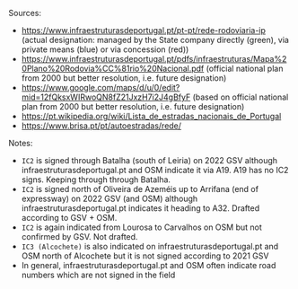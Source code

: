 ﻿Sources:
- https://www.infraestruturasdeportugal.pt/pt-pt/rede-rodoviaria-ip (actual designation: managed by the State company directly (green), via private means (blue) or via concession (red))
- https://www.infraestruturasdeportugal.pt/pdfs/infraestruturas/Mapa%20Plano%20Rodovia%CC%81rio%20Nacional.pdf (official national plan from 2000 but better resolution, i.e. future designation)
- https://www.google.com/maps/d/u/0/edit?mid=12fQksxWIRwoQN8fZ21JxzH7i2J4gBfyF (based on official national plan from 2000 but better resolution, i.e. future designation)
- https://pt.wikipedia.org/wiki/Lista_de_estradas_nacionais_de_Portugal
- https://www.brisa.pt/pt/autoestradas/rede/

Notes:
- `IC2` is signed through Batalha (south of Leiria) on 2022 GSV although infraestruturasdeportugal.pt and OSM indicate it via A19. A19 has no IC2 signs. Keeping through through Batalha.
- `IC2` is signed north of Oliveira de Azeméis up to Arrifana (end of expressway) on 2022 GSV (and OSM) although infraestruturasdeportugal.pt indicates it heading to A32. Drafted according to GSV + OSM.
- `IC2` is again indicated from Lourosa to Carvalhos on OSM but not confirmed by GSV. Not drafted.
- `IC3 (Alcochete)` is also indicated on infraestruturasdeportugal.pt and OSM north of Alcochete but it is not signed according to 2021 GSV
- In general, infraestruturasdeportugal.pt and OSM often indicate road numbers which are not signed in the field